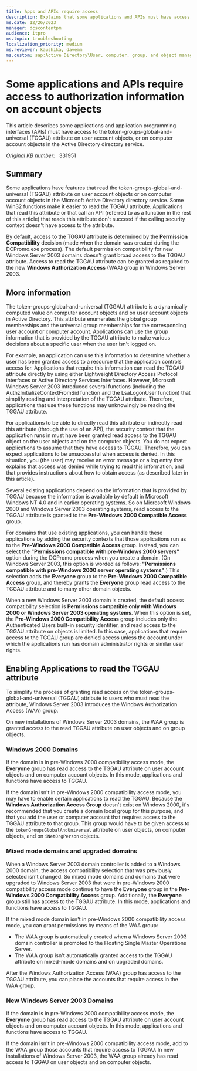 ```yaml
---
title: Apps and APIs require access
description: Explains that some applications and APIs must have access to the token-groups-global-and-universal (TGGAU) attribute on user account objects, or on computer account objects in the Active Directory directory service.
ms.date: 12/26/2023
manager: dcscontentpm
audience: itpro
ms.topic: troubleshooting
localization_priority: medium
ms.reviewer: kaushika, davemm
ms.custom: sap:Active Directory\User, computer, group, and object management, csstroubleshoot
---
```

# Some applications and APIs require access to authorization information on account objects

This article describes some applications and application programming interfaces (APIs) must have access to the token-groups-global-and-universal (TGGAU) attribute on user account objects, or on computer account objects in the Active Directory directory service.

_Original KB number:_ &nbsp; 331951

## Summary

Some applications have features that read the token-groups-global-and-universal (TGGAU) attribute on user account objects or on computer account objects in the Microsoft Active Directory directory service. Some Win32 functions make it easier to read the TGGAU attribute. Applications that read this attribute or that call an API (referred to as a function in the rest of this article) that reads this attribute don't succeed if the calling security context doesn't have access to the attribute.

By default, access to the TGGAU attribute is determined by the **Permission Compatibility** decision (made when the domain was created during the DCPromo.exe process). The default permission compatibility for new Windows Server 2003 domains doesn't grant broad access to the TGGAU attribute. Access to read the TGGAU attribute can be granted as required to the new **Windows Authorization Access** (WAA) group in Windows Server 2003.

## More information

The token-groups-global-and-universal (TGGAU) attribute is a dynamically computed value on computer account objects and on user account objects in Active Directory. This attribute enumerates the global group memberships and the universal group memberships for the corresponding user account or computer account. Applications can use the group information that is provided by the TGGAU attribute to make various decisions about a specific user when the user isn't logged on.

For example, an application can use this information to determine whether a user has been granted access to a resource that the application controls access for. Applications that require this information can read the TGGAU attribute directly by using either Lightweight Directory Access Protocol interfaces or Active Directory Services Interfaces. However, Microsoft Windows Server 2003 introduced several functions (including the AuthzInitializeContextFromSid function and the LsaLogonUser function) that simplify reading and interpretation of the TGGAU attribute. Therefore, applications that use these functions may unknowingly be reading the TGGAU attribute.

For applications to be able to directly read this attribute or indirectly read this attribute (through the use of an API), the security context that the application runs in must have been granted read access to the TGGAU object on the user objects and on the computer objects. You do not expect applications to assume that they have access to TGGAU. Therefore, you can expect applications to be unsuccessful when access is denied. In this situation, you (the user) may receive an error message or a log entry that explains that access was denied while trying to read this information, and that provides instructions about how to obtain access (as described later in this article).

Several existing applications depend on the information that is provided by TGGAU because the information is available by default in Microsoft Windows NT 4.0 and in earlier operating systems. So on Microsoft Windows 2000 and Windows Server 2003 operating systems, read access to the TGGAU attribute is granted to the **Pre-Windows 2000 Compatible Access** group.

For domains that use existing applications, you can handle these applications by adding the security contexts that those applications run as to the **Pre-Windows 2000 Compatible Access** group. Instead, you can select the **"Permissions compatible with pre-Windows 2000 servers"** option during the DCPromo process when you create a domain. (On Windows Server 2003, this option is worded as follows: **"Permissions compatible with pre-Windows 2000 server operating systems"**.) This selection adds the **Everyone** group to the **Pre-Windows 2000 Compatible Access** group, and thereby grants the **Everyone** group read access to the TGGAU attribute and to many other domain objects.

When a new Windows Server 2003 domain is created, the default access compatibility selection is **Permissions compatible only with Windows 2000 or Windows Server 2003 operating systems**. When this option is set, the **Pre-Windows 2000 Compatibility Access** group includes only the Authenticated Users built-in security identifier, and read access to the TGGAU attribute on objects is limited. In this case, applications that require access to the TGGAU group are denied access unless the account under which the applications run has domain administrator rights or similar user rights.

## Enabling Applications to read the TGGAU attribute

To simplify the process of granting read access on the token-groups-global-and-universal (TGGAU) attribute to users who must read the attribute, Windows Server 2003 introduces the Windows Authorization Access (WAA) group.

On new installations of Windows Server 2003 domains, the WAA group is granted access to the read TGGAU attribute on user objects and on group objects.

### Windows 2000 Domains

If the domain is in pre-Windows 2000 compatibility access mode, the **Everyone** group has read access to the TGGAU attribute on user account objects and on computer account objects. In this mode, applications and functions have access to TGGAU.

If the domain isn't in pre-Windows 2000 compatibility access mode, you may have to enable certain applications to read the TGGAU. Because the **Windows Authorization Access Group** doesn't exist on Windows 2000, it's recommended that you create a domain local group for this purpose, and that you add the user or computer account that requires access to the TGGAU attribute to that group. This group would have to be given access to the `tokenGroupsGlobalAndUniversal` attribute on user objects, on computer objects, and on `iNetOrgPerson` objects.

### Mixed mode domains and upgraded domains

When a Windows Server 2003 domain controller is added to a Windows 2000 domain, the access compatibility selection that was previously selected isn't changed. So mixed mode domains and domains that were upgraded to Windows Server 2003 that were in pre-Windows 2000 compatibility access mode continue to have the **Everyone** group in the **Pre-Windows 2000 Compatibility Access** group. Additionally, the **Everyone** group still has access to the TGGAU attribute. In this mode, applications and functions have access to TGGAU.

If the mixed mode domain isn't in pre-Windows 2000 compatibility access mode, you can grant permissions by means of the WAA group:

- The WAA group is automatically created when a Windows Server 2003 domain controller is promoted to the Floating Single Master Operations Server.
- The WAA group isn't automatically granted access to the TGGAU attribute on mixed-mode domains and on upgraded domains.

After the Windows Authorization Access (WAA) group has access to the TGGAU attribute, you can place the accounts that require access in the WAA group.

### New Windows Server 2003 Domains

If the domain is in pre-Windows 2000 compatibility access mode, the **Everyone** group has read access to the TGGAU attribute on user account objects and on computer account objects. In this mode, applications and functions have access to TGGAU.

If the domain isn't in pre-Windows 2000 compatibility access mode, add to the WAA group those accounts that require access to TGGAU. In new installations of Windows Server 2003, the WAA group already has read access to TGGAU on user objects and on computer objects.
